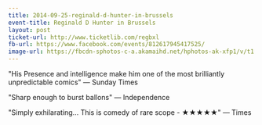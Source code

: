 ```yaml
---
title: 2014-09-25-reginald-d-hunter-in-brussels
event-title: Reginald D Hunter in Brussels
layout: post
ticket-url: http://www.ticketlib.com/regbxl
fb-url: https://www.facebook.com/events/812617945417525/
image-url: https://fbcdn-sphotos-c-a.akamaihd.net/hphotos-ak-xfp1/v/t1.0-9/10405333_731737256889336_5965836041957361887_n.jpg?oh=559042fc745ed9278c0046077a05be94&oe=55999355&__gda__=1437811932_0e873814f7b0e2d6d63175985b48ff4b
---
```

"His Presence and intelligence make him one of the most brilliantly unpredictable comics" &mdash; Sunday Times

"Sharp enough to burst ballons" &mdash; Independence

"Simply exhilarating... This is comedy of rare scope - &#9733;&#9733;&#9733;&#9733;&#9733;" &mdash; Times